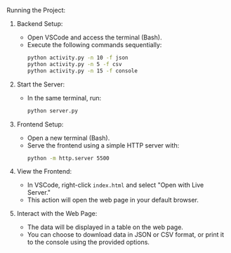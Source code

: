 Running the Project:

1. Backend Setup:
   - Open VSCode and access the terminal (Bash).
   - Execute the following commands sequentially:
     ```bash
     python activity.py -n 10 -f json
     python activity.py -n 5 -f csv
     python activity.py -n 15 -f console
     ```

2. Start the Server:
   - In the same terminal, run:
     ```bash
     python server.py
     ```

3. Frontend Setup:
   - Open a new terminal (Bash).
   - Serve the frontend using a simple HTTP server with:
     ```bash
     python -m http.server 5500
     ```

4. View the Frontend:
   - In VSCode, right-click `index.html` and select "Open with Live Server."
   - This action will open the web page in your default browser.

5. Interact with the Web Page:
   - The data will be displayed in a table on the web page.
   - You can choose to download data in JSON or CSV format, or print it to the console using the provided options.
